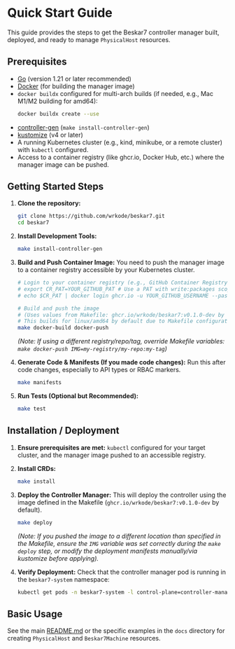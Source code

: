 # Quick Start Guide

This guide provides the steps to get the Beskar7 controller manager built, deployed, and ready to manage `PhysicalHost` resources.

## Prerequisites

*   [Go](https://golang.org/dl/) (version 1.21 or later recommended)
*   [Docker](https://docs.docker.com/get-docker/) (for building the manager image)
*   `docker buildx` configured for multi-arch builds (if needed, e.g., Mac M1/M2 building for amd64):
    ```bash
    docker buildx create --use
    ```
*   [controller-gen](https://book.kubebuilder.io/reference/controller-gen.html) (`make install-controller-gen`)
*   [kustomize](https://kubectl.docs.kubernetes.io/installation/kustomize/) (v4 or later)
*   A running Kubernetes cluster (e.g., kind, minikube, or a remote cluster) with `kubectl` configured.
*   Access to a container registry (like ghcr.io, Docker Hub, etc.) where the manager image can be pushed.

## Getting Started Steps

1.  **Clone the repository:**
    ```bash
    git clone https://github.com/wrkode/beskar7.git
    cd beskar7 
    ```

2.  **Install Development Tools:**
    ```bash
    make install-controller-gen
    ```

3.  **Build and Push Container Image:**
    You need to push the manager image to a container registry accessible by your Kubernetes cluster.
    ```bash
    # Login to your container registry (e.g., GitHub Container Registry)
    # export CR_PAT=YOUR_GITHUB_PAT # Use a PAT with write:packages scope for GHCR
    # echo $CR_PAT | docker login ghcr.io -u YOUR_GITHUB_USERNAME --password-stdin

    # Build and push the image 
    # (Uses values from Makefile: ghcr.io/wrkode/beskar7:v0.1.0-dev by default)
    # This builds for linux/amd64 by default due to Makefile configuration.
    make docker-build docker-push 
    ```
    *(Note: If using a different registry/repo/tag, override Makefile variables: `make docker-push IMG=my-registry/my-repo:my-tag`)*

4.  **Generate Code & Manifests (If you made code changes):**
    Run this after code changes, especially to API types or RBAC markers.
    ```bash
    make manifests
    ```

5.  **Run Tests (Optional but Recommended):**
    ```bash
    make test
    ```

## Installation / Deployment

1.  **Ensure prerequisites are met:** `kubectl` configured for your target cluster, and the manager image pushed to an accessible registry.
2.  **Install CRDs:**
    ```bash
    make install
    ```
3.  **Deploy the Controller Manager:**
    This will deploy the controller using the image defined in the Makefile (`ghcr.io/wrkode/beskar7:v0.1.0-dev` by default).
    ```bash
    make deploy
    ```
    *(Note: If you pushed the image to a different location than specified in the Makefile, ensure the `IMG` variable was set correctly during the `make deploy` step, or modify the deployment manifests manually/via kustomize before applying).*

4.  **Verify Deployment:**
    Check that the controller manager pod is running in the `beskar7-system` namespace:
    ```bash
    kubectl get pods -n beskar7-system -l control-plane=controller-manager
    ```

## Basic Usage

See the main [README.md](../README.md#usage-examples) or the specific examples in the `docs` directory for creating `PhysicalHost` and `Beskar7Machine` resources. 